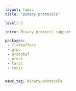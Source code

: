 ```yaml
---
layout: topic
title: "Binary protocols"

level: 2

intro: Binary protocol support

packages:
 - flatbuffers
 - grpc
 - protobuf
 - prost
 - tarpc
 - tonic


news_tag: binary-protocols
---
```

